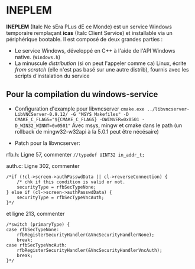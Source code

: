 INEPLEM
=======

**INEPLEM** (Italc Ne sEra PLus dE ce Monde) est un service Windows temporaire remplaçant **icas** (Italc Client Service) et installable via un périphérique bootable.
Il est composé de deux grandes parties :
* Le service Windows, développé en C++ à l'aide de l'API Windows native. (`Windows.h`)
* La minuscule *distribution* (si on peut l'appeler comme ca) Linux, écrite *from scratch* (elle n'est pas basé sur une autre distrib), fournis avec les scripts d'instalation du service

Pour la compilation du windows-service
--------------------------------------

* Configuration d'example pour libvncserver
`cmake.exe ../libvncserver-LibVNCServer-0.9.12/ -G "MSYS Makefiles" -D CMAKE_C_FLAGS="${CMAKE_C_FLAGS} -DWINVER=0x0501 -D_WIN32_WINNT=0x0501"`
Avec msys, mingw et cmake dans le path (un rollback de mingw32-w32api à la 5.0.1 peut être nécésaire)

* Patch pour la libvncserver:

rfb.h: Ligne 57, commenter `//typedef UINT32 in_addr_t;`

auth.c: Ligne 302, commenter

```
/*if (!cl->screen->authPasswdData || cl->reverseConnection) {
	/* chk if this condition is valid or not.
	securityType = rfbSecTypeNone;
} else if (cl->screen->authPasswdData) {
    securityType = rfbSecTypeVncAuth;
}*/
```

et ligne 213, commenter

```
/*switch (primaryType) {
case rfbSecTypeNone:
    rfbRegisterSecurityHandler(&VncSecurityHandlerNone);
    break;
case rfbSecTypeVncAuth:
    rfbRegisterSecurityHandler(&VncSecurityHandlerVncAuth);
    break;
}*/
```
